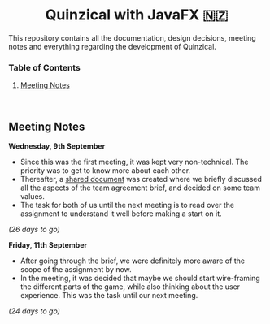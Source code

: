 <h1 align="center">Quinzical with JavaFX 🇳🇿</h1>

This repository contains all the documentation, design decisions, meeting notes and everything regarding the development of Quinzical.

### Table of Contents

1. [Meeting Notes](#meeting-notes)

<br>

## Meeting Notes

**Wednesday, 9th September**
- Since this was the first meeting, it was kept very non-technical. The priority was to get to know more about each other.
- Thereafter, a [shared document](https://docs.google.com/document/d/1tO1x4oD1I4r3kxlxod0DCqWr4hXzNxF1erzF1AMnocE/edit?usp=sharing) was created where we briefly discussed all the aspects of the team agreement brief, and decided on some team values.
- The task for both of us until the next meeting is to read over the assignment to understand it well before making a start on it.

*(26 days to go)*


**Friday, 11th September**
- After going through the brief, we were definitely more aware of the scope of the assignment by now.
- In the meeting, it was decided that maybe we should start wire-framing the different parts of the game, while also thinking about the user experience. This was the task until our next meeting.

*(24 days to go)*
